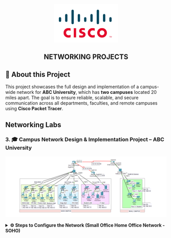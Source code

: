 <p align="center">
    <img src="./cisco-logo.png" alt="Logo" width="200">
</p>

<h2 align="center"> NETWORKING PROJECTS</h2>

## 📝 About this Project

This project showcases the full design and implementation of a campus-wide network for **ABC University**, which has **two campuses** located 20 miles apart. The goal is to ensure reliable, scalable, and secure communication across all departments, faculties, and remote campuses using **Cisco Packet Tracer**.

## Networking Labs

### 3. 🎓 Campus Network Design & Implementation Project – ABC University
<p align="center">
    <img src="./University Campus Network Design & Implementation.png" alt="University Campus Network Design & Implementation">
</p>

<details>
<summary><strong>⚙️ Steps to Configure the Network (Small Office Home Office Network - SOHO)</strong></summary>

<br>

## 🏫 Network Overview

- **Main Campus**:
  - **Building A**: Admin departments (Management, HR, Finance) + Faculty of Business
  - **Building B**: Faculty of Engineering & Computing + Faculty of Art & Design
  - **Building C**: Student Labs + IT Department (hosts Web Server and internal services)

- **Smaller Campus**:
  - Faculty of Health & Sciences (Staff & Student Labs on different floors)

---

## 🔧 Technologies Implemented

- ✅ Cisco Packet Tracer-based network simulation
- ✅ Hierarchical Network Design
- ✅ Subnetting and IP Addressing
- ✅ VLAN Creation and Management
- ✅ Inter-VLAN Routing (Router-on-a-Stick)
- ✅ RIP v2 Routing Protocol (Internal Routing)
- ✅ Static Routing (External Cloud Email Server)
- ✅ Router-based DHCP Server for dynamic IP allocation
- ✅ SSH for secure remote access to devices
- ✅ Port Security on switches
- ✅ Cloud connectivity simulation

---

## 📡 IP Addressing Scheme

Each VLAN represents a separate subnet:
| VLAN Name         | VLAN ID | Subnet         | Interface IP       |
|------------------|---------|----------------|--------------------|
| Management        | 10      | 10.0.10.0/24   | 10.0.10.1          |
| HR                | 20      | 10.0.20.0/24   | 10.0.20.1          |
| Finance           | 30      | 10.0.30.0/24   | 10.0.30.1          |
| Business          | 40      | 10.0.40.0/24   | 10.0.40.1          |
| Engineering       | 50      | 10.0.50.0/24   | 10.0.50.1          |
| Art & Design      | 60      | 10.0.60.0/24   | 10.0.60.1          |
| Student Labs      | 70      | 10.0.70.0/24   | 10.0.70.1          |
| IT Department     | 80      | 10.0.80.0/24   | 10.0.80.1          |
| Health Staff      | 90      | 10.0.90.0/24   | 10.0.90.1          |
| Health Students   | 100     | 10.0.100.0/24  | 10.0.100.1         |

---

## 🔐 Security Features

- **SSH access** to switches for secure remote management
- **Port Security** enabled on user ports to prevent unauthorized access
- **DHCP Exclusions** to reserve gateway IPs
- **Separation of network traffic** via VLANs and subnets

---

## ⚙️ Configuration Components

- **VLANs** and port assignments on switches
- **Router-on-a-Stick** (subinterfaces for inter-VLAN routing)
- **DHCP Pools** per subnet
- **RIP v2** to share internal routing information
- **Static Route** to reach cloud-hosted Email Server
- **SSH + Port Security** for switch management
- **Tested Connectivity** via ping, traceroute, and console access

---
## 📡 IP Addressing Scheme (VLAN Subnets)

| VLAN Name       | VLAN ID | Subnet          | Default Gateway IP |
|-----------------|---------|------------------|---------------------|
| Management      | 10      | 10.0.10.0/24     | 10.0.10.1           |
| HR              | 20      | 10.0.20.0/24     | 10.0.20.1           |
| Finance         | 30      | 10.0.30.0/24     | 10.0.30.1           |
| Business        | 40      | 10.0.40.0/24     | 10.0.40.1           |
| Engineering     | 50      | 10.0.50.0/24     | 10.0.50.1           |
| Art & Design    | 60      | 10.0.60.0/24     | 10.0.60.1           |
| Student Labs    | 70      | 10.0.70.0/24     | 10.0.70.1           |
| IT Department   | 80      | 10.0.80.0/24     | 10.0.80.1           |
| Health Staff    | 90      | 10.0.90.0/24     | 10.0.90.1           |
| Health Students | 100     | 10.0.100.0/24    | 10.0.100.1          |

---

## 🛠️ Step-by-Step Configuration Guide

### 🔹 VLAN Configuration

```bash
Switch> enable
Switch# configure terminal
Switch(config)# vlan 10
Switch(config-vlan)# name Management
Switch(config)# vlan 20
Switch(config-vlan)# name HR
...
Switch(config)# exit
Switch(config)# interface range fa0/1 - 5
Switch(config-if-range)# switchport mode access
Switch(config-if-range)# switchport access vlan 10
Switch(config)# ...
```
### 🔹 Inter-VLAN Routing (Router-on-a-Stick)
```bash
Router> enable
Router# configure terminal
Router(config)# interface g0/0.10
Router(config-subif)# encapsulation dot1Q 10
Router(config-subif)# ip address 10.0.10.1 255.255.255.0
...
```
Repeat for all VLANs: g0/0.20, g0/0.30, etc.

### 🔹 DHCP Configuration on Router
```bash
Router(config)# ip dhcp excluded-address 10.0.10.1 10.0.10.10
Router(config)# ip dhcp pool Management
Router(dhcp-config)# network 10.0.10.0 255.255.255.0
Router(dhcp-config)# default-router 10.0.10.1
...
```
Repeat for all VLANs.

### 🔹 RIP v2 Routing
```bash
Router(config)# router rip
Router(config-router)# version 2
Router(config-router)# no auto-summary
Router(config-router)# network 10.0.0.0
```
### 🔹 Static Route to Cloud Email Server
```bash
Router(config)# ip route 172.16.0.0 255.255.0.0 192.168.1.2
```
## 🔐 Security Configuration
### SSH Access on Switches
```bash
Switch(config)# hostname SW1
Switch(config)# ip domain-name abcuniversity.edu
Switch(config)# crypto key generate rsa
Switch(config)# username admin privilege 15 secret cisco123
Switch(config)# line vty 0 4
Switch(config-line)# login local
Switch(config-line)# transport input ssh
```
### Port Security
```bash
Switch(config)# interface fa0/2
Switch(config-if)# switchport mode access
Switch(config-if)# switchport port-security
Switch(config-if)# switchport port-security maximum 1
Switch(config-if)# switchport port-security violation restrict
Switch(config-if)# switchport port-security mac-address sticky
```

## 🧪 Testing & Verification

| Task                           | Command                        |
|--------------------------------|--------------------------------|
| View VLANs                     | `show vlan brief`             |
| View Routing Table             | `show ip route`               |
| Test IP Communication          | `ping <destination>`          |
| Check DHCP Address             | `ipconfig` on PCs             |
| Verify RIP                     | `show ip protocols`           |
| SSH to Switch                  | `ssh -l admin <switch IP>`    |
| Check Port Security            | `show port-security`          |

---
